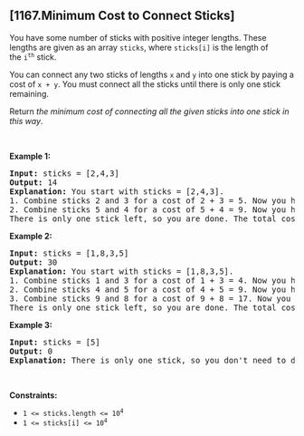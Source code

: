 ## [1167.Minimum Cost to Connect Sticks]
<p>You have some number of sticks with positive integer lengths. These lengths are given as an array&nbsp;<code>sticks</code>, where&nbsp;<code>sticks[i]</code>&nbsp;is the length of the&nbsp;<code>i<sup>th</sup></code>&nbsp;stick.</p>

<p>You can connect any two sticks of lengths <code>x</code> and <code>y</code> into one stick&nbsp;by paying a cost of <code>x + y</code>. You must connect&nbsp;all the sticks until there is only one stick remaining.</p>

<p>Return&nbsp;<em>the minimum cost of connecting all the given sticks into one stick in this way</em>.</p>

<p>&nbsp;</p>
<p><strong class="example">Example 1:</strong></p>

<pre>
<strong>Input:</strong> sticks = [2,4,3]
<strong>Output:</strong> 14
<strong>Explanation:</strong>&nbsp;You start with sticks = [2,4,3].
1. Combine sticks 2 and 3 for a cost of 2 + 3 = 5. Now you have sticks = [5,4].
2. Combine sticks 5 and 4 for a cost of 5 + 4 = 9. Now you have sticks = [9].
There is only one stick left, so you are done. The total cost is 5 + 9 = 14.
</pre>

<p><strong class="example">Example 2:</strong></p>

<pre>
<strong>Input:</strong> sticks = [1,8,3,5]
<strong>Output:</strong> 30
<strong>Explanation:</strong> You start with sticks = [1,8,3,5].
1. Combine sticks 1 and 3 for a cost of 1 + 3 = 4. Now you have sticks = [4,8,5].
2. Combine sticks 4 and 5 for a cost of 4 + 5 = 9. Now you have sticks = [9,8].
3. Combine sticks 9 and 8 for a cost of 9 + 8 = 17. Now you have sticks = [17].
There is only one stick left, so you are done. The total cost is 4 + 9 + 17 = 30.
</pre>

<p><strong class="example">Example 3:</strong></p>

<pre>
<strong>Input:</strong> sticks = [5]
<strong>Output:</strong> 0
<strong>Explanation:</strong> There is only one stick, so you don&#39;t need to do anything. The total cost is 0.
</pre>

<p>&nbsp;</p>
<p><strong>Constraints:</strong></p>

<ul>
	<li><code><span>1 &lt;= sticks.length &lt;= 10<sup>4</sup></span></code></li>
	<li><code><span>1 &lt;= sticks[i] &lt;= 10<sup>4</sup></span></code></li>
</ul>
